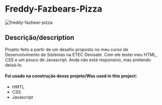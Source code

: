# Freddy-Fazbears-Pizza

![freddy-fazbear-pizza](https://user-images.githubusercontent.com/83728277/189274163-bc07a9f5-d4fc-43ef-8ac9-70c903817a56.png)

## Descrição/description

Projeto feito a partir de um desafio proposto no meu curso de Desenvolvimento de Sistemas na ETEC Devisate.
Com ele testei meu HTML, CSS e um pouco de Javascript. Anda não está responsivo, mas pretendo deixá-lo.

#### Foi usado na construção desse projeto/Was used in this project:

- HMTL 
- CSS
- Javascript
